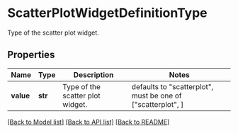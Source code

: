 # ScatterPlotWidgetDefinitionType

Type of the scatter plot widget.

## Properties

| Name      | Type    | Description                      | Notes                                                       |
| --------- | ------- | -------------------------------- | ----------------------------------------------------------- |
| **value** | **str** | Type of the scatter plot widget. | defaults to "scatterplot", must be one of ["scatterplot", ] |

[[Back to Model list]](README.md#documentation-for-models) [[Back to API list]](README.md#documentation-for-api-endpoints) [[Back to README]](README.md)
